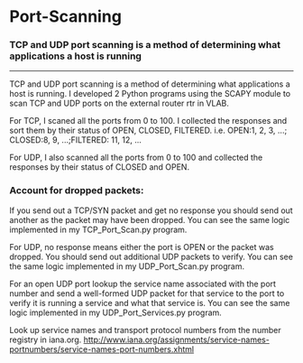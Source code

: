 # Port-Scanning
### TCP and UDP port scanning is a method of determining what applications a host is running  
-------------------------

TCP and UDP port scanning is a method of determining what applications a host is
running. I developed 2 Python programs using the SCAPY module to scan TCP and
UDP ports on the external router rtr in VLAB.

For TCP, I scaned all the ports from 0 to 100. I collected the responses and sort
them by their status of OPEN, CLOSED, FILTERED. i.e. OPEN:1, 2, 3, ...; CLOSED:8, 9,
...;FILTERED: 11, 12, ...

For UDP, I also scanned all the ports from 0 to 100 and collected the responses by their
status of CLOSED and OPEN.

### Account for dropped packets: 
If you send out a TCP/SYN packet and get no response you should send out another as the packet may have
been dropped. You can see the same logic implemented in my TCP_Port_Scan.py program.

For UDP, no response means either the port is OPEN or the packet was
dropped. You should send out additional UDP packets to verify. You can see the same logic implemented in my UDP_Port_Scan.py program.

For an open UDP port lookup the service name associated with the port number and send a
well-formed UDP packet for that service to the port to verify it is running a service and
what that service is. You can see the same logic implemented in my UDP_Port_Services.py program. 

Look up service names and transport protocol numbers from the
number registry in iana.org. http://www.iana.org/assignments/service-names-portnumbers/service-names-port-numbers.xhtml

